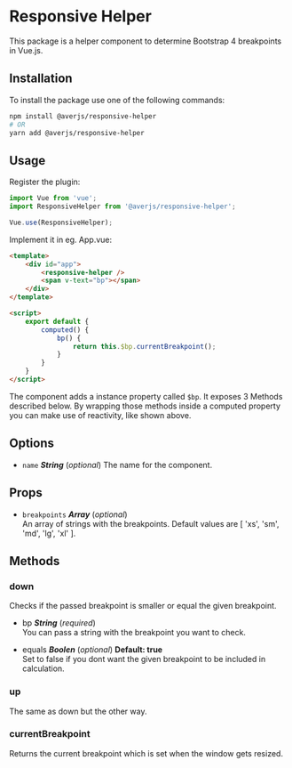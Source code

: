 # Responsive Helper

This package is a helper component to determine Bootstrap 4 breakpoints in Vue.js.

## Installation

To install the package use one of the following commands:

```bash
npm install @averjs/responsive-helper
# OR
yarn add @averjs/responsive-helper
```

## Usage

Register the plugin:
```js
import Vue from 'vue';
import ResponsiveHelper from '@averjs/responsive-helper';

Vue.use(ResponsiveHelper);
```

Implement it in eg. App.vue:
```html
<template>
    <div id="app">
        <responsive-helper />
        <span v-text="bp"></span>
    </div>
</template>

<script>
    export default {
        computed() {
            bp() {
                return this.$bp.currentBreakpoint();
            }
        }
    }
</script>
```

The component adds a instance property called `$bp`. It exposes 3 Methods described below. By wrapping those methods inside a computed property you can make use of reactivity, like shown above.

## Options

- `name` ***String*** (*optional*)
The name for the component.

## Props

- `breakpoints` ***Array*** (*optional*)   
An array of strings with the breakpoints. Default values are [ 'xs', 'sm', 'md', 'lg', 'xl' ].

## Methods

### down
Checks if the passed breakpoint is smaller or equal the given breakpoint.

- bp ***String*** (*required*)  
You can pass a string with the breakpoint you want to check.

- equals ***Boolen*** (*optional*) **Default: true**  
Set to false if you dont want the given breakpoint to be included in calculation.

### up
The same as down but the other way.

### currentBreakpoint
Returns the current breakpoint which is set when the window gets resized.
